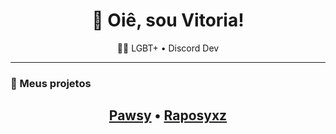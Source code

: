 <h1 align="center">👋 Oiê, sou Vitoria!</h1>
<p align="center">🏳️‍🌈 LGBT+ • Discord Dev</p>

---

### 💍 Meus projetos

<div align="center">
  <h2><a href="https://pawsy.gay/">Pawsy</a> • <a href="https://raposyxz.fun/">Raposyxz</a></h2>
</div>
<br/>

